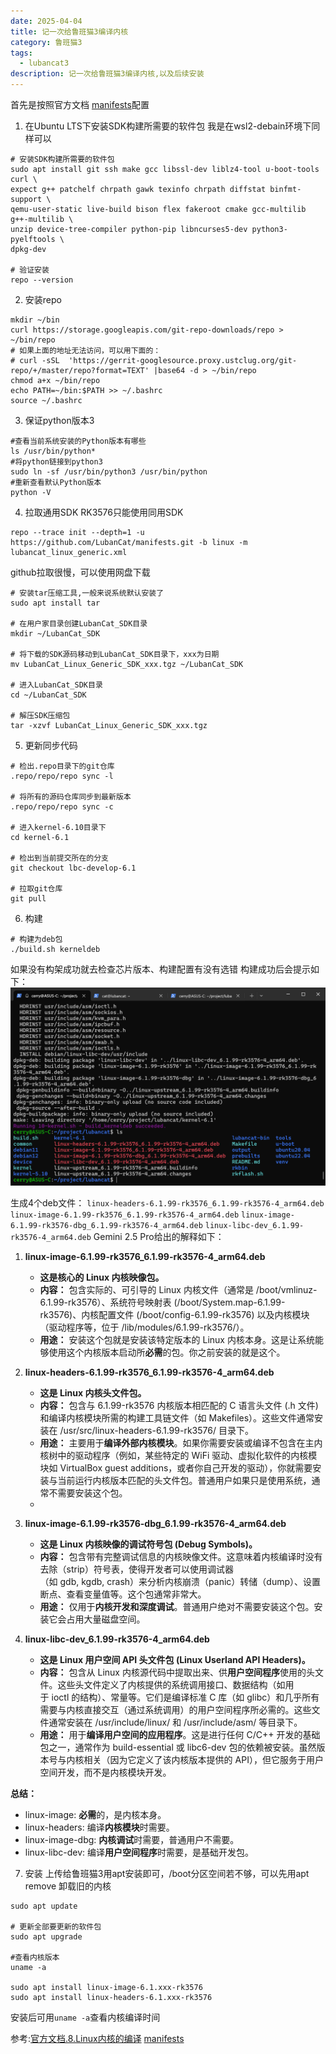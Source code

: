 ```yaml
---
date: 2025-04-04
title: 记一次给鲁班猫3编译内核
category: 鲁班猫3
tags:
  - lubancat3
description: 记一次给鲁班猫3编译内核,以及后续安装
---
```

首先是按照官方文档  [manifests](https://github.com/LubanCat/manifests)配置

1. 在Ubuntu LTS下安装SDK构建所需要的软件包
	我是在wsl2-debain环境下同样可以
```shell
# 安装SDK构建所需要的软件包
sudo apt install git ssh make gcc libssl-dev liblz4-tool u-boot-tools curl \
expect g++ patchelf chrpath gawk texinfo chrpath diffstat binfmt-support \
qemu-user-static live-build bison flex fakeroot cmake gcc-multilib g++-multilib \
unzip device-tree-compiler python-pip libncurses5-dev python3-pyelftools \
dpkg-dev

# 验证安装 
repo --version

```

2. 安装repo
```shell
mkdir ~/bin
curl https://storage.googleapis.com/git-repo-downloads/repo > ~/bin/repo
# 如果上面的地址无法访问，可以用下面的：
# curl -sSL  'https://gerrit-googlesource.proxy.ustclug.org/git-repo/+/master/repo?format=TEXT' |base64 -d > ~/bin/repo
chmod a+x ~/bin/repo    
echo PATH=~/bin:$PATH >> ~/.bashrc
source ~/.bashrc
```
3. 保证python版本3
```shell
#查看当前系统安装的Python版本有哪些
ls /usr/bin/python*
#将python链接到python3
sudo ln -sf /usr/bin/python3 /usr/bin/python
#重新查看默认Python版本
python -V
```
4. 拉取通用SDK
RK3576只能使用同用SDK
```shell
repo --trace init --depth=1 -u https://github.com/LubanCat/manifests.git -b linux -m lubancat_linux_generic.xml
```

github拉取很慢，可以使用网盘下载
```shell
# 安装tar压缩工具,一般来说系统默认安装了
sudo apt install tar

# 在用户家目录创建LubanCat_SDK目录
mkdir ~/LubanCat_SDK

# 将下载的SDK源码移动到LubanCat_SDK目录下，xxx为日期
mv LubanCat_Linux_Generic_SDK_xxx.tgz ~/LubanCat_SDK

# 进入LubanCat_SDK目录
cd ~/LubanCat_SDK

# 解压SDK压缩包
tar -xzvf LubanCat_Linux_Generic_SDK_xxx.tgz

```


5. 更新同步代码
```shell
# 检出.repo目录下的git仓库
.repo/repo/repo sync -l

# 将所有的源码仓库同步到最新版本
.repo/repo/repo sync -c

# 进入kernel-6.10目录下
cd kernel-6.1

# 检出到当前提交所在的分支
git checkout lbc-develop-6.1

# 拉取git仓库
git pull
```

6. 构建
```shell
# 构建为deb包
./build.sh kerneldeb
```

如果没有构架成功就去检查芯片版本、构建配置有没有选错
构建成功后会提示如下：
![](/posts/files/Pasted%20image%2020250404213832.png)

生成4个deb文件：
`linux-headers-6.1.99-rk3576_6.1.99-rk3576-4_arm64.deb`
`linux-image-6.1.99-rk3576_6.1.99-rk3576-4_arm64.deb`
`linux-image-6.1.99-rk3576-dbg_6.1.99-rk3576-4_arm64.deb`
`linux-libc-dev_6.1.99-rk3576-4_arm64.deb`
Gemini 2.5 Pro给出的解释如下：
1. **linux-image-6.1.99-rk3576_6.1.99-rk3576-4_arm64.deb**
    - **这是核心的 Linux 内核映像包。**
    - **内容：** 包含实际的、可引导的 Linux 内核文件（通常是 /boot/vmlinuz-6.1.99-rk3576）、系统符号映射表 (/boot/System.map-6.1.99-rk3576)、内核配置文件 (/boot/config-6.1.99-rk3576) 以及内核模块（驱动程序等，位于 /lib/modules/6.1.99-rk3576/）。
    - **用途：** 安装这个包就是安装该特定版本的 Linux 内核本身。这是让系统能够使用这个内核版本启动所**必需**的包。你之前安装的就是这个。
        
2. **linux-headers-6.1.99-rk3576_6.1.99-rk3576-4_arm64.deb**
    - **这是 Linux 内核头文件包。**
    - **内容：** 包含与 6.1.99-rk3576 内核版本相匹配的 C 语言头文件 (.h 文件) 和编译内核模块所需的构建工具链文件（如 Makefiles）。这些文件通常安装在 /usr/src/linux-headers-6.1.99-rk3576/ 目录下。
    - **用途：** 主要用于**编译外部内核模块**。如果你需要安装或编译不包含在主内核树中的驱动程序（例如，某些特定的 WiFi 驱动、虚拟化软件的内核模块如 VirtualBox guest additions，或者你自己开发的驱动），你就需要安装与当前运行内核版本匹配的头文件包。普通用户如果只是使用系统，通常不需要安装这个包。
    - 
3. **linux-image-6.1.99-rk3576-dbg_6.1.99-rk3576-4_arm64.deb**
    - **这是 Linux 内核映像的调试符号包 (Debug Symbols)。**
    - **内容：** 包含带有完整调试信息的内核映像文件。这意味着内核编译时没有去除（strip）符号表，使得开发者可以使用调试器（如 gdb, kgdb, crash）来分析内核崩溃（panic）转储（dump）、设置断点、查看变量值等。这个包通常非常大。
    - **用途：** 仅用于**内核开发和深度调试**。普通用户绝对不需要安装这个包。安装它会占用大量磁盘空间。

4. **linux-libc-dev_6.1.99-rk3576-4_arm64.deb**
    - **这是 Linux 用户空间 API 头文件包 (Linux Userland API Headers)。**
    - **内容：** 包含从 Linux 内核源代码中提取出来、供**用户空间程序**使用的头文件。这些头文件定义了内核提供的系统调用接口、数据结构（如用于 ioctl 的结构）、常量等。它们是编译标准 C 库（如 glibc）和几乎所有需要与内核直接交互（通过系统调用）的用户空间程序所必需的。这些文件通常安装在 /usr/include/linux/ 和 /usr/include/asm/ 等目录下。
    - **用途：** 用于**编译用户空间的应用程序**。这是进行任何 C/C++ 开发的基础包之一，通常作为 build-essential 或 libc6-dev 包的依赖被安装。虽然版本号与内核相关（因为它定义了该内核版本提供的 API），但它服务于用户空间开发，而不是内核模块开发。

**总结：**
- linux-image: **必需**的，是内核本身。    
- linux-headers: 编译**内核模块**时需要。    
- linux-image-dbg: **内核调试**时需要，普通用户不需要。    
- linux-libc-dev: 编译**用户空间程序**时需要，是基础开发包。

7. 安装
上传给鲁班猫3用apt安装即可，/boot分区空间若不够，可以先用apt remove 卸载旧的内核

```shell
sudo apt update

# 更新全部要更新的软件包
sudo apt upgrade

#查看内核版本
uname -a

sudo apt install linux-image-6.1.xxx-rk3576
sudo apt install linux-headers-6.1.xxx-rk3576
```

安装后可用`uname -a`查看内核编译时间


参考:[官方文档.8.Linux内核的编译](https://doc.embedfire.com/linux/rk356x/build_and_deploy/zh/latest/building_image/building_kernel/building_kernel.html#) [manifests](https://github.com/LubanCat/manifests)